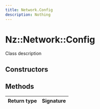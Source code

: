 ```yaml
---
title: Network.Config
description: Nothing
---
```


# Nz::Network::Config

Class description

## Constructors


## Methods

| Return type | Signature |
| ----------- | --------- |
